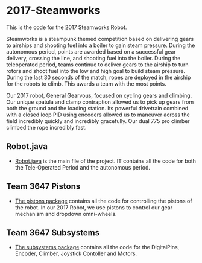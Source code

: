 # 2017-Steamworks

This is the code for the 2017 Steamworks Robot. 

Steamworks is a steampunk themed competition based on delivering gears to airships and shooting fuel into a boiler to gain steam pressure. During the autonomous period, points are awarded based on a successful gear delivery, crossing the line, and shooting fuel into the boiler. During the teleoperated period, teams continue to deliver gears to the airship to turn rotors and shoot fuel into the low and high goal to build steam pressure. During the last 30 seconds of the match, ropes are deployed in the airship for the robots to climb. This awards a team with the most points.

Our 2017 robot, General Gearvous, focused on cycling gears and climbing. Our unique spatula and clamp contraption allowed us to pick up gears from both the ground and the loading station. Its powerful drivetrain combined with a closed loop PID using encoders allowed us to maneuver across the field incredibly quickly and incredibly gracefully. Our dual 775 pro climber climbed the rope incredibly fast.

## Robot.java ##
* [Robot.java](https://github.com/MillenniumFalcons/2017-Steamworks/tree/master/Robot_Code/src/org/usfirst/frc/team3647/robot) is the main file of the project. IT contains all the code for both the Tele-Operated Period and the autonomous period.

## Team 3647 Pistons ##
* [The pistons package](https://github.com/MillenniumFalcons/2017-Steamworks/tree/master/Robot_Code/src/team3647pistons) contains all the code for controlling the pistons of the robot. In our 2017 Robot, we use pistons to control our gear mechanism and dropdown omni-wheels.

## Team 3647 Subsystems ##
* [The subsystems package](https://github.com/MillenniumFalcons/2017-Steamworks/tree/master/Robot_Code/src/team3647subsystems) contains all the code for the DigitalPins, Encoder, Climber, Joystick Contoller and Motors.